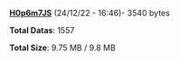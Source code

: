 [**H0p6m7JS**](/data/H0p6m7JS.txt) (24/12/22 - 16:46)- 3540 bytes

**Total Datas**: 1557

**Total Size**: 9.75 MB / 9.8 MB